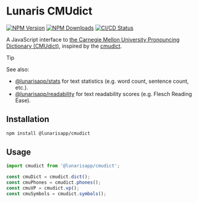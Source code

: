 # Lunaris CMUdict

[![NPM Version](https://img.shields.io/npm/v/%40lunarisapp%2Fcmudict)](https://www.npmjs.com/package/@lunarisapp/cmudict)
[![NPM Downloads](https://img.shields.io/npm/dm/%40lunarisapp%2Fcmudict)](https://www.npmjs.com/package/@lunarisapp/cmudict)
[![CI/CD Status](https://img.shields.io/github/actions/workflow/status/LunarisApp/text-tools/checks.yml?label=CI%2FCD)](https://github.com/LunarisApp/text-tools/actions/workflows/checks.yml)


A JavaScript interface to [the Carnegie Mellon University Pronouncing Dictionary (CMUdict)](https://github.com/cmusphinx/cmudict), inspired by the [cmudict](https://github.com/prosegrinder/python-cmudict).

> [!TIP]
> See also:
>   - [@lunarisapp/stats](https://github.com/LunarisApp/text-tools/tree/main/packages/stats) for text statistics (e.g. word count, sentence count, etc.).
>   - [@lunarisapp/readability](https://github.com/LunarisApp/text-tools/tree/main/packages/readability) for text readability scores (e.g. Flesch Reading Ease).

## Installation

```bash
npm install @lunarisapp/cmudict
```

## Usage

```typescript
import cmudict from '@lunarisapp/cmudict';

const cmuDict = cmudict.dict();
const cmuPhones = cmudict.phones();
const cmuVP = cmudict.vp();
const cmuSymbols = cmudict.symbols();
```